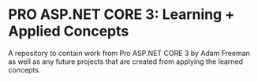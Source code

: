 # PRO ASP.NET CORE 3: Learning + Applied Concepts

A repository to contain work from Pro ASP.NET CORE 3 by Adam Freeman as well as any future projects that are created from applying the learned concepts.
